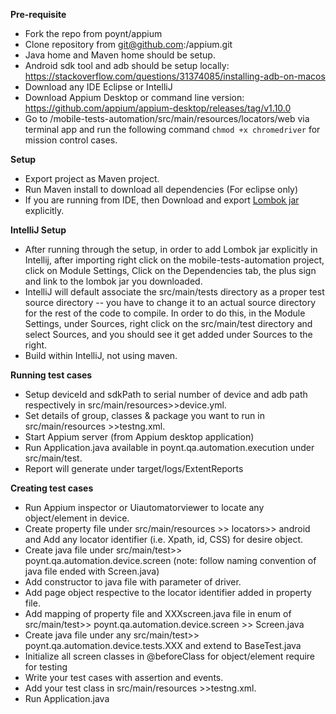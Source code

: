 **********Pre-requisite**********
- Fork the repo from poynt/appium
- Clone repository from git@github.com:<username>/appium.git
- Java home and Maven home should be setup.
- Android sdk tool and adb should be setup locally: https://stackoverflow.com/questions/31374085/installing-adb-on-macos
- Download any IDE Eclipse or IntelliJ
- Download Appium Desktop or command line version: https://github.com/appium/appium-desktop/releases/tag/v1.10.0
- Go to /mobile-tests-automation/src/main/resources/locators/web via terminal app and run the following command `chmod +x chromedriver` for mission control cases.

**********Setup**********
- Export project as Maven project.
- Run Maven install to download all dependencies (For eclipse only)
- If you are running from IDE, then Download and export [Lombok jar](https://projectlombok.org/download) explicitly.

**********IntelliJ Setup**********
 - After running through the setup, in order to add Lombok jar explicitly in Intellij, after importing right click on the mobile-tests-automation project, click on Module Settings, Click on the Dependencies tab, the plus sign and link to the lombok jar you downloaded.
 - IntelliJ will default associate the src/main/tests directory as a proper test source directory -- you have to change it to an actual source directory for the rest of the code to compile. In order to do this, in the Module Settings, under Sources, right click on the src/main/test directory and select Sources, and you should see it get added under Sources to the right.
 - Build within IntelliJ, not using maven.

**********Running test cases**********
- Setup deviceId and sdkPath to serial number of device and adb path respectively in src/main/resources>>device.yml.
- Set details of group, classes & package you want to run in src/main/resources >>testng.xml.
- Start Appium server (from Appium desktop application)
- Run Application.java available in poynt.qa.automation.execution under src/main/test.
- Report will generate under target/logs/ExtentReports

**********Creating test cases**********
- Run Appium inspector or Uiautomatorviewer to locate any object/element in device.
- Create property file under src/main/resources >> locators>> android and Add any locator identifier (i.e. Xpath, id, CSS) for desire object.
- Create java file under  src/main/test>> poynt.qa.automation.device.screen (note: follow naming convention of java file ended with Screen.java)
- Add constructor to java file with parameter of driver.
- Add page object respective to the locator identifier added in property file.
- Add mapping of property file and XXXscreen.java file in enum of src/main/test>> poynt.qa.automation.device.screen >> Screen.java
- Create java file under any  src/main/test>> poynt.qa.automation.device.tests.XXX and extend to BaseTest.java
- Initialize all screen classes in @beforeClass for object/element require for testing
- Write your test cases with assertion and events.
- Add your test class in src/main/resources >>testng.xml.
- Run Application.java

